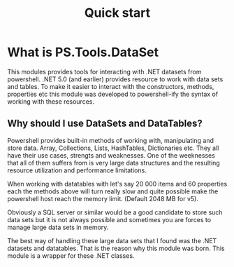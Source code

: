 ﻿---
id: quickstart
title: Quick start
---

# What is PS.Tools.DataSet

This modules provides tools for interacting with .NET datasets 
from powershell. .NET 5.0 (and earlier) provides resource to work 
with data sets and tables. To make it easier to interact with the 
constructors, methods, properties etc this module was developed to
powershell-ify the syntax of working with these resources.

## Why should I use DataSets and DataTables?

Powershell provides built-in methods of working with, manipulating and 
store data. Array, Collections, Lists, HashTables, Dictionaries etc. 
They all have their use cases, strengts and weaknesses. One of the 
weeknesses that all of them suffers from is very large data structures 
and the resulting resource utilization and performance limitations.

When working with datatables with let's say 20 000 items and 60 properties each 
the methods above will turn really slow and quite possible make the
powershell host reach the memory limit. (Default 2048 MB for v5).

Obviously a SQL server or similar would be a good candidate to store 
such data sets but it is not always possible and sometimes you are 
forces to manage large data sets in memory.

The best way of handling these large data sets that I found was 
the .NET datasets and datatables. That is the reason why this module
was born. This module is a wrapper for these .NET classes.